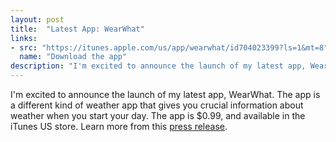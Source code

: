 ```yaml
---
layout: post
title:  "Latest App: WearWhat"
links: 
- src: "https://itunes.apple.com/us/app/wearwhat/id704023399?ls=1&mt=8"
  name: "Download the app"
description: "I'm excited to announce the launch of my latest app, WearWhat. The app is a different kind of weather app that gives you crucial information about weather when you start your day. The app is $0.99, and available in the iTunes US store. Learn more from this [press release](/download/WearWhatPressRelease.pdf)."
---
```


I'm excited to announce the launch of my latest app, WearWhat. The app is a different kind of weather app that gives you crucial information about weather when you start your day. The app is $0.99, and available in the iTunes US store. Learn more from this [press release](/download/WearWhatPressRelease.pdf).

